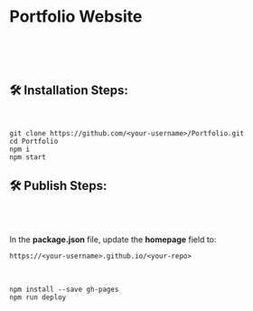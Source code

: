 <h1 align="left" id="title">Portfolio Website</h1>
<br>
<br><br>
<h2>🛠️ Installation Steps:</h2>
<br>

```
git clone https://github.com/<your-username>/Portfolio.git
cd Portfolio
npm i
npm start
```


<h2>🛠 Publish Steps:</h2>
<br>

<br>

In the **package.json** file, update the **homepage** field to: 

```
https://<your-username>.github.io/<your-repo>
```

<br>

```
npm install --save gh-pages
npm run deploy
```
